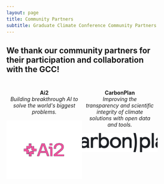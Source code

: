 ```yaml
---
layout: page
title: Community Partners
subtitle: Graduate Climate Conference Community Partners
---
```


## We thank our community partners for their participation and collaboration with the GCC!



<style>
* {
  box-sizing: border-box;
}

.column {
  float: left;
  padding: 10px;
  background-color: site.page-col;
  border: 5px black;
  margin-right: auto;
  margin-left: auto;
  justify-items: center;
  align-items: center;
  text-align: center;
  align-self: center;
}

/* .a .img {
  height: 200px;
  width: auto;
} */

.left {
  width: 50%;
}

.right {
  width: 50%;
}

/* Clear floats after the columns */
.row:after {
  content: "";
  display: table;
  clear: both;
}

.top-buffer { margin-top:20px; }
</style>

<div class="row">
      <div class="column left">
        <p><b>Ai2</b> <br>
        <i>Building breakthrough AI to solve the world's biggest problems.</i></p>
        <a target="_blank" href="https://allenai.org/"><img src="/assets/img/sponsors/ai2logo.gif" alt="Ai2" style="max-height=300px; max-width:300px;"></a>
      </div>
      <div class="column right">
        <p><b>CarbonPlan</b> <br>
        <i>Improving the transparency and scientific integrity of climate solutions with open data and tools.</i></p>
        <a target="_blank" href="https://carbonplan.org/"><img src="/assets/img/sponsors/carbonplan.png" alt="CarbonPlan" style="max-height=300px; max-width:300px;"></a>
      </div>
